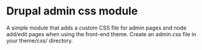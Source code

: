 # Drupal admin css module
A simple module that adds a custom CSS file for admin pages and node add/edit pages when using the front-end theme. Create an admin.css file in your theme/css/ directory.
